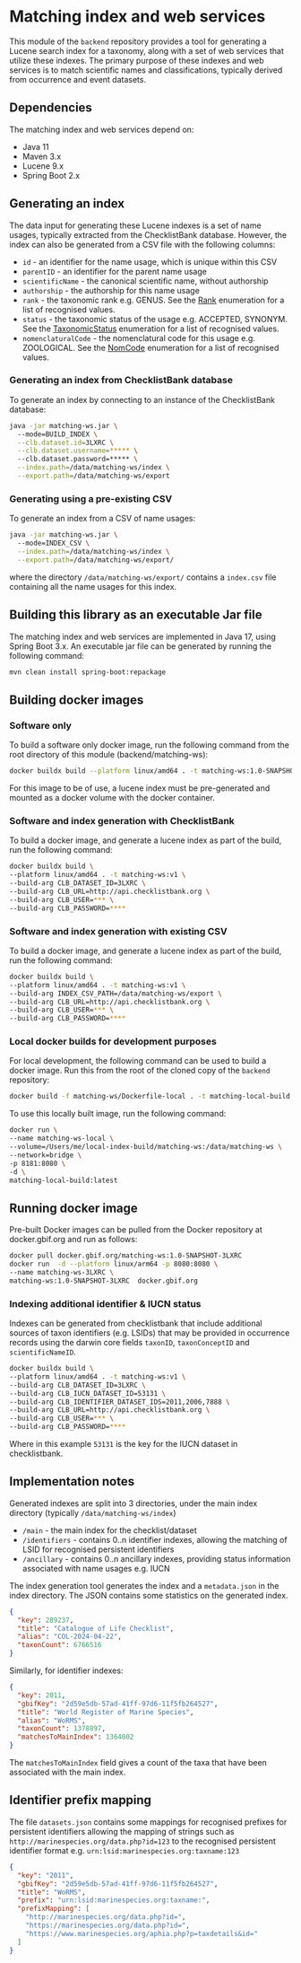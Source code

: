 # Matching index and web services

This module of the `backend` repository provides a tool for generating a Lucene search index for a taxonomy,
along with a set of web services that utilize these indexes. The primary purpose of these indexes and 
web services is to match scientific names and classifications, typically derived from occurrence and event datasets.

## Dependencies

The matching index and web services depend on:

* Java 11
* Maven 3.x
* Lucene 9.x
* Spring Boot 2.x

## Generating an index

The data input for generating these Lucene indexes is a set of name usages, typically extracted from the ChecklistBank database. 
However, the index can also be generated from a CSV file with the following columns:

* `id` - an identifier for the name usage, which is unique within this CSV
* `parentID` - an identifier for the parent name usage
* `scientificName` - the canonical scientific name, without authorship
* `authorship` - the authorship for this name usage
* `rank` - the taxonomic rank e.g. GENUS. See the [Rank](https://github.com/gbif/name-parser/blob/master/name-parser-api/src/main/java/org/gbif/nameparser/api/Rank.java) enumeration for a list of recognised values.
* `status` - the taxonomic status of the usage e.g. ACCEPTED, SYNONYM. See the [TaxonomicStatus](../api/src/main/java/life/catalogue/api/vocab/TaxonomicStatus.java) enumeration for a list of recognised values.
* `nomenclaturalCode` - the nomenclatural code for this usage e.g. ZOOLOGICAL. See the [NomCode](https://github.com/gbif/name-parser/blob/master/name-parser-api/src/main/java/org/gbif/nameparser/api/NomCode.java) enumeration for a list of recognised values.

### Generating an index from ChecklistBank database

To generate an index by connecting to an instance of the ChecklistBank database:

```bash
java -jar matching-ws.jar \ 
  --mode=BUILD_INDEX \
  --clb.dataset.id=3LXRC \
  --clb.dataset.username=***** \  
  --clb.dataset.password=***** \
  --index.path=/data/matching-ws/index \
  --export.path=/data/matching-ws/export
```

### Generating using a pre-existing CSV

To generate an index from a CSV of name usages:

```bash
java -jar matching-ws.jar \ 
  --mode=INDEX_CSV \
  --index.path=/data/matching-ws/index \
  --export.path=/data/matching-ws/export/
```
where the directory `/data/matching-ws/export/` contains a `index.csv` file containing all the name usages
for this index.

## Building this library as an executable Jar file

The matching index and web services are implemented in Java 17, using Spring Boot 3.x.
An executable jar file can be generated by running the following command:

```bash
mvn clean install spring-boot:repackage
```

## Building docker images

### Software only
To build a software only docker image, run the following command from the root directory of this module (backend/matching-ws):
```bash
docker buildx build --platform linux/amd64 . -t matching-ws:1.0-SNAPSHOT
```
For this image to be of use, a lucene index must be pre-generated and mounted as a docker
volume with the docker container.


### Software and index generation with ChecklistBank
To build a docker image, and generate a lucene index as part of the build, run the following command:
```bash
docker buildx build \
--platform linux/amd64 . -t matching-ws:v1 \
--build-arg CLB_DATASET_ID=3LXRC \
--build-arg CLB_URL=http://api.checklistbank.org \
--build-arg CLB_USER=*** \
--build-arg CLB_PASSWORD=****
```

### Software and index generation with existing CSV
To build a docker image, and generate a lucene index as part of the build, run the following command:
```bash
docker buildx build \
--platform linux/amd64 . -t matching-ws:v1 \
--build-arg INDEX_CSV_PATH=/data/matching-ws/export \
--build-arg CLB_URL=http://api.checklistbank.org \
--build-arg CLB_USER=*** \
--build-arg CLB_PASSWORD=****
```

### Local docker builds for development purposes

For local development, the following command can be used to build a docker image.
Run this from the root of the cloned copy of the `backend` repository:
```bash
docker build -f matching-ws/Dockerfile-local . -t matching-local-build
```

To use this locally built image, run the following command:
```bash
docker run \
--name matching-ws-local \
--volume=/Users/me/local-index-build/matching-ws:/data/matching-ws \
--network=bridge \
-p 8181:8080 \
-d \
matching-local-build:latest
```


## Running docker image

Pre-built Docker images can be pulled from the Docker repository at docker.gbif.org and run as follows:
```bash
docker pull docker.gbif.org/matching-ws:1.0-SNAPSHOT-3LXRC
docker run  -d --platform linux/arm64 -p 8080:8080 \
--name matching-ws-3LXRC \
matching-ws:1.0-SNAPSHOT-3LXRC  docker.gbif.org
```

### Indexing additional identifier & IUCN status 

Indexes can be generated from checklistbank that include additional sources of taxon identifiers (e.g. LSIDs)
that may be provided in occurrence records using the darwin core fields  `taxonID`, `taxonConceptID` and `scientificNameID`.

```bash
docker buildx build \
--platform linux/amd64 . -t matching-ws:v1 \
--build-arg CLB_DATASET_ID=3LXRC \
--build-arg CLB_IUCN_DATASET_ID=53131 \
--build-arg CLB_IDENTIFIER_DATASET_IDS=2011,2006,7888 \
--build-arg CLB_URL=http://api.checklistbank.org \
--build-arg CLB_USER=*** \
--build-arg CLB_PASSWORD=****
```
Where in this example `53131` is the key for the IUCN dataset in checklistbank.

## Implementation notes

Generated indexes are split into 3 directories, under the main index directory 
(typically `/data/matching-ws/index`)
* `/main` - the main index for the checklist/dataset
* `/identifiers` - contains 0..n identifier indexes, allowing the matching of LSID for recognised persistent identifiers
* `/ancillary` - contains 0..n ancillary indexes, providing status information associated with name usages e.g. IUCN

The index generation tool generates the index and a `metadata.json`
in the index directory. The JSON contains some statistics on the generated index.

```json
{
  "key": 289237,
  "title": "Catalogue of Life Checklist",
  "alias": "COL-2024-04-22",
  "taxonCount": 6766516
}
```

Similarly, for identifier indexes:
```json
{
  "key": 2011,
  "gbifKey": "2d59e5db-57ad-41ff-97d6-11f5fb264527",
  "title": "World Register of Marine Species",
  "alias": "WoRMS",
  "taxonCount": 1378897,
  "matchesToMainIndex": 1364002
}
```
The `matchesToMainIndex` field gives a count of the taxa that have been associated with the main index.


## Identifier prefix mapping 

The file `datasets.json` contains some mappings for recognised prefixes for persistent identifiers
allowing the mapping of strings such as `http://marinespecies.org/data.php?id=123` to the recognised
persistent identifier format e.g. `urn:lsid:marinespecies.org:taxname:123`

```json
{
  "key": "2011",
  "gbifKey": "2d59e5db-57ad-41ff-97d6-11f5fb264527",
  "title": "WoRMS",
  "prefix": "urn:lsid:marinespecies.org:taxname:",
  "prefixMapping": [
    "http://marinespecies.org/data.php?id=",
    "https://marinespecies.org/data.php?id=",
    "https://www.marinespecies.org/aphia.php?p=taxdetails&id="
  ]
}
```
